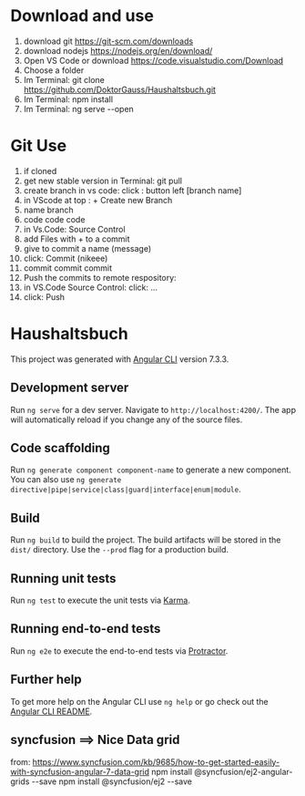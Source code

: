 
# Download and use
1. download git https://git-scm.com/downloads
2. download nodejs https://nodejs.org/en/download/
3. Open VS Code or download  https://code.visualstudio.com/Download
4. Choose a folder
5. Im Terminal: git clone https://github.com/DoktorGauss/Haushaltsbuch.git
6. Im Terminal: npm install
7. Im Terminal: ng serve --open


# Git Use
1. if cloned 
2. get new stable version in Terminal: git pull
3. create branch in vs code: click : button left [branch name]
4. in VScode at top : + Create new Branch
5. name branch
6. code code code
7. in Vs.Code: Source Control 
8. add Files with +  to  a commit
9. give to commit a name (message)
10. click:  Commit (nikeee)
11. commit commit commit 
12. Push the commits to remote respository: 
13. in VS.Code Source Control: click: ... 
14. click: Push




# Haushaltsbuch

This project was generated with [Angular CLI](https://github.com/angular/angular-cli) version 7.3.3.

## Development server

Run `ng serve` for a dev server. Navigate to `http://localhost:4200/`. The app will automatically reload if you change any of the source files.

## Code scaffolding

Run `ng generate component component-name` to generate a new component. You can also use `ng generate directive|pipe|service|class|guard|interface|enum|module`.

## Build

Run `ng build` to build the project. The build artifacts will be stored in the `dist/` directory. Use the `--prod` flag for a production build.

## Running unit tests

Run `ng test` to execute the unit tests via [Karma](https://karma-runner.github.io).

## Running end-to-end tests

Run `ng e2e` to execute the end-to-end tests via [Protractor](http://www.protractortest.org/).

## Further help

To get more help on the Angular CLI use `ng help` or go check out the [Angular CLI README](https://github.com/angular/angular-cli/blob/master/README.md).















## syncfusion ==> Nice Data grid
from: https://www.syncfusion.com/kb/9685/how-to-get-started-easily-with-syncfusion-angular-7-data-grid
           npm install @syncfusion/ej2-angular-grids --save 
           npm install @syncfusion/ej2 --save 




